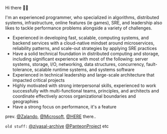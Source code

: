Hi there 👋🏾

I'm an experienced programmer,  who specialized in algorithms, distributed systems, infrastructure, online features (ie games),  SRE, and leadership also likes to tackle performance problems alongside a variety of challenges.

- Experienced in developing fast, scalable, computing systems, and backend services with a cloud-native mindset around microservices, reliability patterns, and scale-out strategies by applying SRE practices
- Have a solid technical foundation in distributed computing and storage, including significant experience with most of the following: server systems, storage, I/O, networking, data structures, concurrency, fault-tolerance, scalable runtime systems, and systems software
- Experienced in technical leadership and large-scale architecture that impacted critical projects
- Highly motivated with strong interpersonal skills, experienced to work successfully with multi-functional teams, principles, and architects and coordinate effectively across organizational boundaries and geographies
- Have a strong focus on performance, it's a feature

prev. [@Zalando](https://github.com/zalando), [@Microsoft](https://github.com/microsoft), [@HERE](https://github.com/heremaps) there..

`old stuff:` [@ziyasal-archive](https://github.com/ziyasal-archive) [@PanteonProject](https://github.com/PanteonProject) etc
